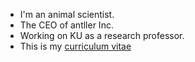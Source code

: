 - I'm an animal scientist.
- The CEO of antller Inc.
- Working on KU as a research professor.
- This is my [curriculum vitae](https://github.com/YoungjunNa/CV_YoungjunNa/blob/master/README.md)

<!--
**YoungjunNa/youngjunna** is a ✨ _special_ ✨ repository because its `README.md` (this file) appears on your GitHub profile.

Here are some ideas to get you started:

- 🔭 I’m currently working on ...
- 🌱 I’m currently learning ...
- 👯 I’m looking to collaborate on ...
- 🤔 I’m looking for help with ...
- 💬 Ask me about ...
- 📫 How to reach me: ...
- 😄 Pronouns: ...
- ⚡ Fun fact: ...
-->
